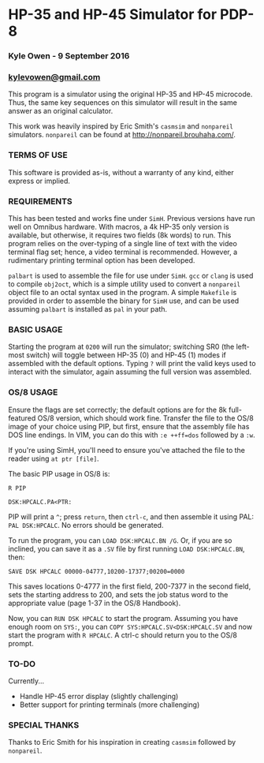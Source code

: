 # HP-35 and HP-45 Simulator for PDP-8 #
### Kyle Owen - 9 September 2016 ###
### kylevowen@gmail.com ###

This program is a simulator using the original HP-35 and HP-45 microcode. Thus,
the same key sequences on this simulator will result in the same answer as an
original calculator.

This work was heavily inspired by Eric Smith's `casmsim` and `nonpareil`
simulators. `nonpareil` can be found at <http://nonpareil.brouhaha.com/>.

### TERMS OF USE ###

This software is provided as-is, without a warranty of any kind, either express
or implied. 

### REQUIREMENTS ###

This has been tested and works fine under `SimH`. Previous versions have run
well on Omnibus hardware. With macros, a 4k HP-35 only version is available,
but otherwise, it requires two fields (8k words) to run. This program relies on
the over-typing of a single line of text with the video terminal flag set;
hence, a video terminal is recommended. However, a rudimentary printing
terminal option has been developed.

`palbart` is used to assemble the file for use under `SimH`. `gcc` or `clang` is
used to compile `obj2oct`, which is a simple utility used to convert a
`nonpareil` object file to an octal syntax used in the program. A simple
`Makefile` is provided in order to assemble the binary for `SimH` use, and can
be used assuming `palbart` is installed as `pal` in your path. 

### BASIC USAGE ###

Starting the program at `0200` will run the simulator; switching SR0 (the
left-most switch) will toggle between HP-35 (0) and HP-45 (1) modes if
assembled with the default options. Typing `?` will print the valid keys used
to interact with the simulator, again assuming the full version was assembled.

### OS/8 USAGE ###

Ensure the flags are set correctly; the default options are for the 8k
full-featured OS/8 version, which should work fine. Transfer the file to the
OS/8 image of your choice using PIP, but first, ensure that the assembly file
has DOS line endings. In VIM, you can do this with `:e ++ff=dos` followed by a
`:w`. 

If you're using SimH, you'll need to ensure you've attached the file to the
reader using `at ptr [file]`. 

The basic PIP usage in OS/8 is:

`R PIP`

`DSK:HPCALC.PA<PTR:`

PIP will print a `^`; press `return`, then `ctrl-c`, and then assemble it using
PAL: `PAL DSK:HPCALC`. No errors should be generated.

To run the program, you can `LOAD DSK:HPCALC.BN /G`. Or, if you are so inclined,
you can save it as a `.SV` file by first running `LOAD DSK:HPCALC.BN`, then:

`SAVE DSK HPCALC 00000-04777,10200-17377;00200=0000`

This saves locations 0-4777 in the first field, 200-7377 in the second field,
sets the starting address to 200, and sets the job status word to the
appropriate value (page 1-37 in the OS/8 Handbook). 

Now, you can `RUN DSK HPCALC` to start the program. Assuming you have enough
room on `SYS:`, you can `COPY SYS:HPCALC.SV<DSK:HPCALC.SV` and now start the
program with `R HPCALC`. A ctrl-c should return you to the OS/8 prompt.

### TO-DO ###

Currently...
* Handle HP-45 error display (slightly challenging)
* Better support for printing terminals (more challenging)

### SPECIAL THANKS ###

Thanks to Eric Smith for his inspiration in creating `casmsim` followed by
`nonpareil`. 
